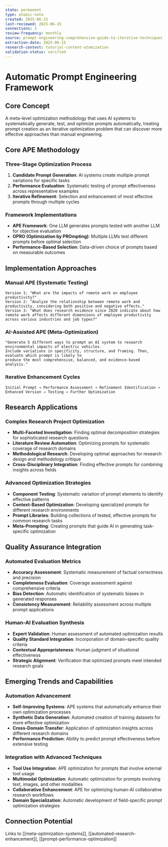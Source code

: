 ```yaml
---
state: permanent
type: atomic-note
created: 2025-06-15
last-reviewed: 2025-06-15
connections: 3
review-frequency: monthly
source: prompt-engineering-comprehensive-guide-to-iterative-techniques.md
extraction-date: 2025-06-15
research-context: tutorial-content-atomization
validation-status: verified
---
```


# Automatic Prompt Engineering Framework

## Core Concept

A meta-level optimization methodology that uses AI systems to systematically generate, test, and optimize prompts automatically, treating prompt creation as an iterative optimization problem that can discover more effective approaches than manual engineering.

## Core APE Methodology

### Three-Stage Optimization Process
1. **Candidate Prompt Generation**: AI systems create multiple prompt variations for specific tasks
2. **Performance Evaluation**: Systematic testing of prompt effectiveness across representative examples
3. **Iterative Refinement**: Selection and enhancement of most effective prompts through multiple cycles

### Framework Implementations
- **APE Framework**: One LLM generates prompts tested with another LLM for objective evaluation
- **OPRO (Optimization by PROmpting)**: Multiple LLMs test different prompts before optimal selection
- **Performance-Based Selection**: Data-driven choice of prompts based on measurable outcomes

## Implementation Approaches

### Manual APE (Systematic Testing)
```
Version 1: "What are the impacts of remote work on employee productivity?"
Version 2: "Analyze the relationship between remote work and productivity, considering both positive and negative effects."
Version 3: "What does research evidence since 2020 indicate about how remote work affects different dimensions of employee productivity across various industries and job types?"
```

### AI-Assisted APE (Meta-Optimization)
```
"Generate 5 different ways to prompt an AI system to research environmental impacts of electric vehicles. 
Include variations in specificity, structure, and framing. Then, evaluate which prompt is likely to 
produce the most comprehensive, balanced, and evidence-based analysis."
```

### Iterative Enhancement Cycles
```
Initial Prompt → Performance Assessment → Refinement Identification → 
Enhanced Version → Testing → Further Optimization
```

## Research Applications

### Complex Research Project Optimization
- **Multi-Faceted Investigation**: Finding optimal decomposition strategies for sophisticated research questions
- **Literature Review Automation**: Optimizing prompts for systematic coverage of research domains
- **Methodological Research**: Developing optimal approaches for research design and methodology critique
- **Cross-Disciplinary Integration**: Finding effective prompts for combining insights across fields

### Advanced Optimization Strategies
- **Component Testing**: Systematic variation of prompt elements to identify effective patterns
- **Context-Based Optimization**: Developing specialized prompts for different research environments
- **Prompt Libraries**: Building collections of tested, effective prompts for common research tasks
- **Meta-Prompting**: Creating prompts that guide AI in generating task-specific optimization

## Quality Assurance Integration

### Automated Evaluation Metrics
- **Accuracy Assessment**: Systematic measurement of factual correctness and precision
- **Completeness Evaluation**: Coverage assessment against comprehensive criteria
- **Bias Detection**: Automatic identification of systematic biases in generated responses
- **Consistency Measurement**: Reliability assessment across multiple prompt applications

### Human-AI Evaluation Synthesis
- **Expert Validation**: Human assessment of automated optimization results
- **Quality Standard Integration**: Incorporation of domain-specific quality criteria
- **Contextual Appropriateness**: Human judgment of situational effectiveness
- **Strategic Alignment**: Verification that optimized prompts meet intended research goals

## Emerging Trends and Capabilities

### Automation Advancement
- **Self-Improving Systems**: APE systems that automatically enhance their own optimization processes
- **Synthetic Data Generation**: Automated creation of training datasets for more effective optimization
- **Cross-Domain Transfer**: Application of optimization insights across different research domains
- **Performance Prediction**: Ability to predict prompt effectiveness before extensive testing

### Integration with Advanced Techniques
- **Tool Use Integration**: APE optimization for prompts that involve external tool usage
- **Multimodal Optimization**: Automatic optimization for prompts involving text, images, and other modalities
- **Collaborative Enhancement**: APE for optimizing human-AI collaborative research workflows
- **Domain Specialization**: Automatic development of field-specific prompt optimization strategies

## Connection Potential

Links to [[meta-optimization-systems]], [[automated-research-enhancement]], [[prompt-performance-optimization]]